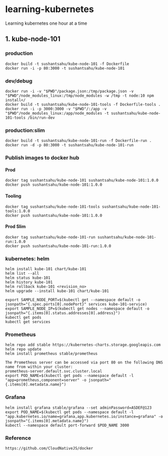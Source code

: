 # learning-kubernetes
Learning kubernetes one hour at a time

## 1. kube-node-101
### production
    docker build -t sushantsahu/kube-node-101 -f Dockerfile
    docker run -i -p 80:3000 -t sushantsahu/kube-node-101

### dev/debug
    docker run -i -v "$PWD"/package.json:/tmp/package.json -v "$PWD"/node_modules_linux:/tmp/node_modules -w /tmp -t node:10 npm install</
    docker build -t sushantsahu/kube-node-101-tools -f Dockerfile-tools .
    docker run -i -p 3000:3000 -v "$PWD"/:/app -v "$PWD"/node_modules_linux:/app/node_modules -t sushantsahu/kube-node-101-tools /bin/run-dev

### production:slim
    docker build -t sushantsahu/kube-node-101-run -f Dockerfile-run .
    docker run -d -p 80:3000 -t sushantsahu/kube-node-101-run

### Publish images to docker hub

#### Prod
    docker tag sushantsahu/kube-node-101 sushantsahu/kube-node-101:1.0.0
    docker push sushantsahu/kube-node-101:1.0.0


#### Tooling
    docker tag sushantsahu/kube-node-101-tools sushantsahu/kube-node-101-tools:1.0.0
    docker push sushantsahu/kube-node-101:1.0.0

#### Prod Slim
    docker tag sushantsahu/kube-node-101-run sushantsahu/kube-node-101-run:1.0.0
    docker push sushantsahu/kube-node-101-run:1.0.0

### kubernetes: helm
    helm install kube-101 chart/kube-101
    helm list --all
    helm status kube-101
    helm history kube-101
    helm rollback kube-101 <revision_no>
    helm upgrade --install kube-101 chart/kube-101

    export SAMPLE_NODE_PORT=$(kubectl get --namespace default -o jsonpath="{.spec.ports[0].nodePort}" services kube-101-service)
    export SAMPLE_NODE_IP=$(kubectl get nodes --namespace default -o jsonpath="{.items[0].status.addresses[0].address}")
    kubectl get pods
    kubectl get services

### Prometheus
    helm repo add stable https://kubernetes-charts.storage.googleapis.com
    helm repo update
    helm install prometheus stable/prometheus
    
    The Prometheus server can be accessed via port 80 on the following DNS name from within your cluster:
    prometheus-server.default.svc.cluster.local
    export POD_NAME=$(kubectl get pods --namespace default -l "app=prometheus,component=server" -o jsonpath="{.items[0].metadata.name}")

### Grafana
    helm install grafana stable/grafana --set adminPassword=ASDEF@123
    export POD_NAME=$(kubectl get pods --namespace default -l "app.kubernetes.io/name=grafana,app.kubernetes.io/instance=grafana" -o jsonpath="{.items[0].metadata.name}")
    kubectl --namespace default port-forward $POD_NAME 3000
    

### Reference
    https://github.com/CloudNativeJS/docker